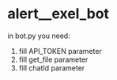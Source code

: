 # alert__exel_bot
in bot.py you need:

1) fill API_TOKEN parameter
2) fill get_file parameter
3) fill chatId parameter
